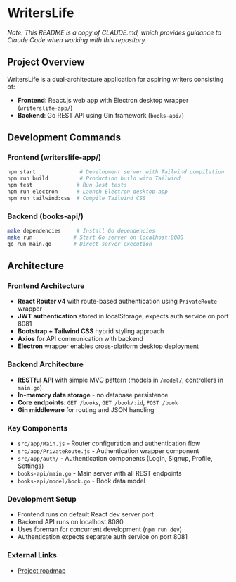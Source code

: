 # WritersLife

*Note: This README is a copy of CLAUDE.md, which provides guidance to Claude Code when working with this repository.*

## Project Overview

WritersLife is a dual-architecture application for aspiring writers consisting of:
- **Frontend**: React.js web app with Electron desktop wrapper (`writerslife-app/`)
- **Backend**: Go REST API using Gin framework (`books-api/`)

## Development Commands

### Frontend (writerslife-app/)
```bash
npm start              # Development server with Tailwind compilation
npm run build          # Production build with Tailwind
npm test              # Run Jest tests
npm run electron      # Launch Electron desktop app
npm run tailwind:css  # Compile Tailwind CSS
```

### Backend (books-api/)
```bash
make dependencies     # Install Go dependencies
make run             # Start Go server on localhost:8080
go run main.go       # Direct server execution
```

## Architecture

### Frontend Architecture
- **React Router v4** with route-based authentication using `PrivateRoute` wrapper
- **JWT authentication** stored in localStorage, expects auth service on port 8081
- **Bootstrap + Tailwind CSS** hybrid styling approach
- **Axios** for API communication with backend
- **Electron** wrapper enables cross-platform desktop deployment

### Backend Architecture
- **RESTful API** with simple MVC pattern (models in `/model/`, controllers in `main.go`)
- **In-memory data storage** - no database persistence
- **Core endpoints**: `GET /books`, `GET /book/:id`, `POST /book`
- **Gin middleware** for routing and JSON handling

### Key Components
- `src/app/Main.js` - Router configuration and authentication flow
- `src/app/PrivateRoute.js` - Authentication wrapper component
- `src/app/auth/` - Authentication components (Login, Signup, Profile, Settings)
- `books-api/main.go` - Main server with all REST endpoints
- `books-api/model/book.go` - Book data model

### Development Setup
- Frontend runs on default React dev server port
- Backend API runs on localhost:8080
- Uses foreman for concurrent development (`npm run dev`)
- Authentication expects separate auth service on port 8081

### External Links
- [Project roadmap](https://docs.google.com/document/d/1cHoFpHzs8qkmznywFxjSAxq_bX2hwrNPeigtXGboRls/edit?usp=sharing)